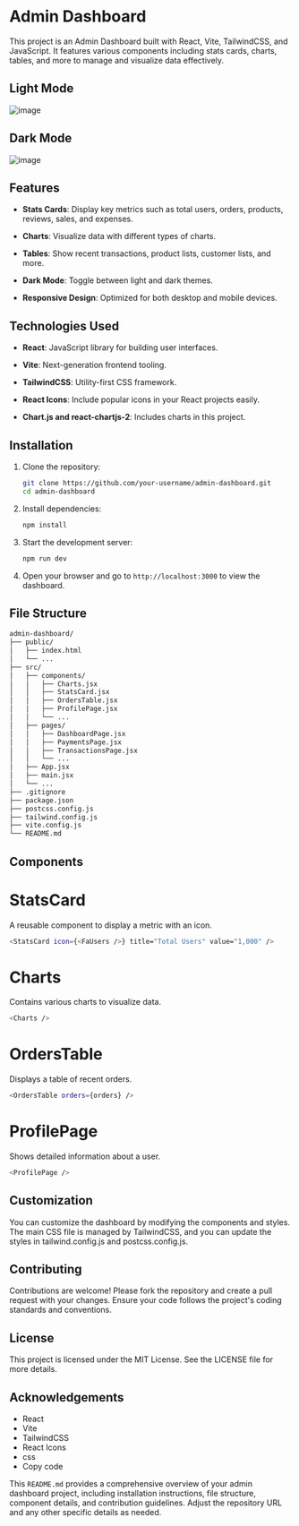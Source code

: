 # Admin Dashboard

This project is an Admin Dashboard built with React, Vite, TailwindCSS, and JavaScript. It features various components including stats cards, charts, tables, and more to manage and visualize data effectively.

## Light Mode 
![image](https://github.com/user-attachments/assets/a371ac0b-5001-494b-8c6b-101b18ef1f7b)


## Dark Mode 
![image](https://github.com/user-attachments/assets/4ecef687-9525-4d3e-99d7-61fa9c868acb)


## Features

- **Stats Cards**: Display key metrics such as total users, orders, products, reviews, sales, and expenses.

- **Charts**: Visualize data with different types of charts.

- **Tables**: Show recent transactions, product lists, customer lists, and more.

- **Dark Mode**: Toggle between light and dark themes.

- **Responsive Design**: Optimized for both desktop and mobile devices.

## Technologies Used

- **React**: JavaScript library for building user interfaces.

- **Vite**: Next-generation frontend tooling.

- **TailwindCSS**: Utility-first CSS framework.

- **React Icons**: Include popular icons in your React projects easily.

- **Chart.js and react-chartjs-2**: Includes charts in this project.

## Installation

1. Clone the repository:

    ```bash
    git clone https://github.com/your-username/admin-dashboard.git
    cd admin-dashboard
    ```

2. Install dependencies:

    ```bash
    npm install
    ```

3. Start the development server:

    ```bash
    npm run dev
    ```

4. Open your browser and go to `http://localhost:3000` to view the dashboard.

## File Structure

```bash
admin-dashboard/
├── public/
│   ├── index.html
│   └── ...
├── src/
│   ├── components/
│   │   ├── Charts.jsx
│   │   ├── StatsCard.jsx
│   │   ├── OrdersTable.jsx
│   │   ├── ProfilePage.jsx
│   │   └── ...
│   ├── pages/
│   │   ├── DashboardPage.jsx
│   │   ├── PaymentsPage.jsx
│   │   ├── TransactionsPage.jsx
│   │   └── ...
│   ├── App.jsx
│   ├── main.jsx
│   └── ...
├── .gitignore
├── package.json
├── postcss.config.js
├── tailwind.config.js
├── vite.config.js
└── README.md
```


## Components

# StatsCard
A reusable component to display a metric with an icon.

```bash
<StatsCard icon={<FaUsers />} title="Total Users" value="1,000" />
```

# Charts
Contains various charts to visualize data.

```bash
<Charts />
```

# OrdersTable
Displays a table of recent orders.

```bash
<OrdersTable orders={orders} />
```

# ProfilePage
Shows detailed information about a user.

```bash
<ProfilePage />
```

## Customization
You can customize the dashboard by modifying the components and styles. The main CSS file is managed by TailwindCSS, and you can update the styles in tailwind.config.js and postcss.config.js.

## Contributing
Contributions are welcome! Please fork the repository and create a pull request with your changes. Ensure your code follows the project's coding standards and conventions.

## License
This project is licensed under the MIT License. See the LICENSE file for more details.

## Acknowledgements
- React
- Vite
- TailwindCSS
- React Icons
- css
- Copy code

This `README.md` provides a comprehensive overview of your admin dashboard project, including installation instructions, file structure, component details, and contribution guidelines. Adjust the repository URL and any other specific details as needed.
